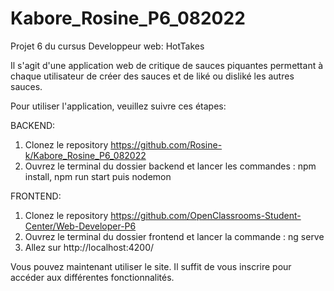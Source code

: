 # Kabore_Rosine_P6_082022
Projet 6 du cursus Developpeur web: HotTakes

Il s'agit d'une application web de critique de sauces piquantes permettant à chaque utilisateur de créer des sauces et de liké ou disliké les autres sauces.

Pour utiliser l'application, veuillez suivre ces étapes:


BACKEND:
1. Clonez le repository https://github.com/Rosine-k/Kabore_Rosine_P6_082022
2. Ouvrez le terminal du dossier backend et lancer les commandes : npm install, npm run start puis nodemon


FRONTEND:
1. Clonez le repository https://github.com/OpenClassrooms-Student-Center/Web-Developer-P6 
2. Ouvrez le terminal du dossier frontend et lancer la commande : ng serve
3. Allez sur http://localhost:4200/ 


Vous pouvez maintenant utiliser le site. Il suffit de vous inscrire pour accéder aux différentes fonctionnalités.

